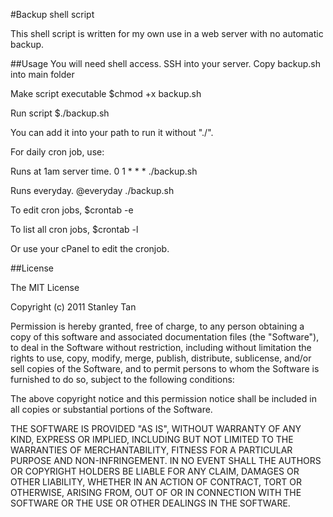 #Backup shell script

This shell script is written for my own use in a web server with no automatic backup.

##Usage
You will need shell access.
SSH into your server.
Copy backup.sh into main folder

Make script executable
$chmod +x backup.sh

Run script
$./backup.sh

You can add it into your path to run it without "./".

For daily cron job, use: 

Runs at 1am server time.
0 1 * * * ./backup.sh  

Runs everyday.
@everyday ./backup.sh

To edit cron jobs,
$crontab -e

To list all cron jobs,
$crontab -l

Or use your cPanel to edit the cronjob.

##License

The MIT License

Copyright (c) 2011 Stanley Tan

Permission is hereby granted, free of charge, to any person obtaining
a copy of this software and associated documentation files (the
"Software"), to deal in the Software without restriction, including
without limitation the rights to use, copy, modify, merge, publish,
distribute, sublicense, and/or sell copies of the Software, and to
permit persons to whom the Software is furnished to do so, subject to
the following conditions:

The above copyright notice and this permission notice shall be
included in all copies or substantial portions of the Software.

THE SOFTWARE IS PROVIDED "AS IS", WITHOUT WARRANTY OF ANY KIND,
EXPRESS OR IMPLIED, INCLUDING BUT NOT LIMITED TO THE WARRANTIES OF
MERCHANTABILITY, FITNESS FOR A PARTICULAR PURPOSE AND
NON-INFRINGEMENT. IN NO EVENT SHALL THE AUTHORS OR COPYRIGHT HOLDERS BE
LIABLE FOR ANY CLAIM, DAMAGES OR OTHER LIABILITY, WHETHER IN AN ACTION
OF CONTRACT, TORT OR OTHERWISE, ARISING FROM, OUT OF OR IN CONNECTION
WITH THE SOFTWARE OR THE USE OR OTHER DEALINGS IN THE SOFTWARE.
